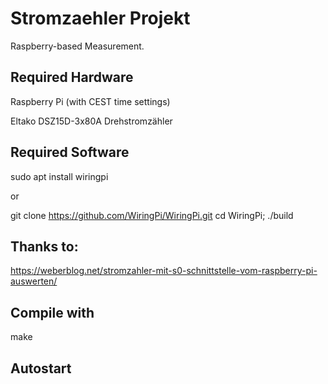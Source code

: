 # Stromzaehler Projekt
Raspberry-based Measurement.

## Required Hardware

Raspberry Pi (with CEST time settings)

Eltako DSZ15D-3x80A Drehstromzähler

## Required Software
  sudo apt install wiringpi
  
  or

  git clone https://github.com/WiringPi/WiringPi.git
  cd WiringPi; ./build

## Thanks to:
https://weberblog.net/stromzahler-mit-s0-schnittstelle-vom-raspberry-pi-auswerten/

## Compile with 

make

## Autostart

